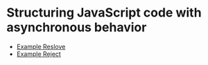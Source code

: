 # Structuring JavaScript code with asynchronous behavior
- [Example Reslove](asynchronous_resolve.js)
- [Example Reject](asynchronous_reject.js)